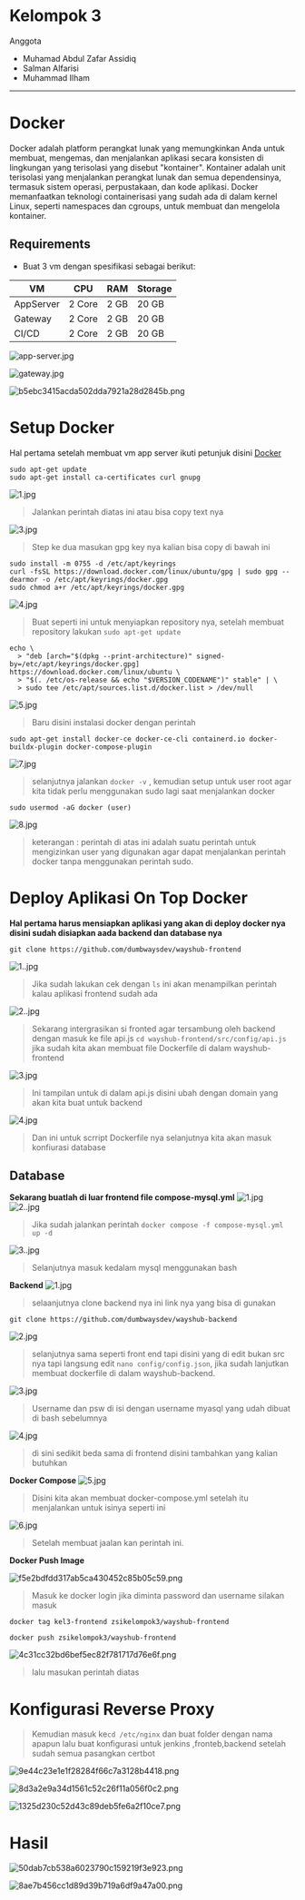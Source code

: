 # Kelompok 3
Anggota
- Muhamad Abdul Zafar Assidiq
- Salman Alfarisi
- Muhammad Ilham 
***

# Docker 
Docker adalah platform perangkat lunak yang memungkinkan Anda untuk membuat, mengemas, dan menjalankan aplikasi secara konsisten di lingkungan yang terisolasi yang disebut "kontainer". Kontainer adalah unit terisolasi yang menjalankan perangkat lunak dan semua dependensinya, termasuk sistem operasi, perpustakaan, dan kode aplikasi. Docker memanfaatkan teknologi containerisasi yang sudah ada di dalam kernel Linux, seperti namespaces dan cgroups, untuk membuat dan mengelola kontainer.

## Requirements
- Buat 3 vm dengan spesifikasi sebagai berikut: 

| VM       | CPU     | RAM     | Storage |
|----------|---------|---------|---------|
| AppServer      | 2 Core  | 2 GB    | 20 GB  |
| Gateway        | 2 Core  | 2 GB   | 20 GB  |
| CI/CD          | 2 Core  | 2 GB   | 20 GB  |




![app-server.jpg](/_resources/app-server.jpg)

![gateway.jpg](_resources/gateway.jpg)

![b5ebc3415acda502dda7921a28d2845b.png](_resources/b5ebc3415acda502dda7921a28d2845b.png)

# Setup Docker 
Hal pertama setelah membuat vm app server ikuti petunjuk disini [Docker](https://docs.docker.com/engine/install/ubuntu/)


```
sudo apt-get update
sudo apt-get install ca-certificates curl gnupg
```
![1.jpg](_resources/1-3.jpg)

> Jalankan perintah diatas ini atau bisa copy text nya 

![3.jpg](_resources/3-1.jpg)
> Step ke dua masukan gpg key nya kalian bisa copy di bawah ini

```
sudo install -m 0755 -d /etc/apt/keyrings
curl -fsSL https://download.docker.com/linux/ubuntu/gpg | sudo gpg --dearmor -o /etc/apt/keyrings/docker.gpg
sudo chmod a+r /etc/apt/keyrings/docker.gpg
```
![4.jpg](_resources/4.jpg)
> Buat seperti ini untuk menyiapkan repository nya, setelah membuat repository lakukan `sudo apt-get update`

```
echo \
  > "deb [arch="$(dpkg --print-architecture)" signed-by=/etc/apt/keyrings/docker.gpg] https://download.docker.com/linux/ubuntu \
  > "$(. /etc/os-release && echo "$VERSION_CODENAME")" stable" | \
  > sudo tee /etc/apt/sources.list.d/docker.list > /dev/null
```


![5.jpg](_resources/5.jpg)
> Baru disini instalasi docker dengan perintah 

```
sudo apt-get install docker-ce docker-ce-cli containerd.io docker-buildx-plugin docker-compose-plugin
```

![7.jpg](_resources/7.jpg)
> selanjutnya jalankan `docker -v` , kemudian setup untuk user root agar kita tidak perlu menggunakan sudo lagi saat menjalankan docker 

```
sudo usermod -aG docker (user)
```

![8.jpg](_resources/8.jpg)
> keterangan : perintah di atas ini adalah suatu perintah untuk mengizinkan user yang digunakan agar dapat menjalankan perintah docker tanpa menggunakan perintah sudo.

# Deploy Aplikasi On Top Docker

**Hal pertama harus mensiapkan aplikasi yang akan di deploy docker nya disini sudah disiapkan aada backend dan database nya**

```
git clone https://github.com/dumbwaysdev/wayshub-frontend
```
![1..jpg](_resources/1.jpg)
> Jika sudah lakukan cek dengan `ls` ini akan menampilkan perintah kalau aplikasi frontend sudah ada

![2..jpg](_resources/2.jpg)
> Sekarang intergrasikan si fronted agar tersambung oleh backend dengan masuk ke file api.js `cd wayshub-frontend/src/config/api.js` jika sudah kita akan membuat file Dockerfile di dalam wayshub-frontend

![3.jpg](_resources/3-2.jpg)
>Ini tampilan untuk di dalam api.js disini ubah dengan domain yang akan kita buat untuk backend

![4.jpg](_resources/4-1.jpg)
> Dan ini untuk scrript Dockerfile nya selanjutnya kita akan masuk konfiurasi database

## Database
**Sekarang buatlah di luar frontend file compose-mysql.yml**
![1.jpg](_resources/1-1.jpg)
![2..jpg](_resources/2-2.jpg)
> Jika sudah jalankan perintah `docker compose -f compose-mysql.yml up -d` 

![3..jpg](_resources/3-3.jpg)
> Selanjutnya masuk kedalam mysql menggunakan bash



**Backend**
![1.jpg](_resources/1-2.jpg)
> selaanjutnya clone backend nya ini link nya yang bisa di gunakan 

```
git clone https://github.com/dumbwaysdev/wayshub-backend
```



![2.jpg](_resources/2-1.jpg)
>selanjutnya sama seperti front end tapi disini yang di edit bukan src nya tapi langsung edit `nano config/config.json`, jika sudah lanjutkan membuat dockerfile di dalam wayshub-backend.

![3.jpg](_resources/3.jpg)
> Username dan psw di isi dengan username myasql yang udah dibuat di bash sebelumnya


![4.jpg](_resources/4-2.jpg)
> di sini sedikit beda sama di frontend disini tambahkan yang kalian butuhkan 

**Docker Compose** 
![5.jpg](_resources/5-1.jpg)
> Disini kita akan membuat docker-compose.yml setelah itu menjalankan untuk isinya seperti ini 

![6.jpg](_resources/6.jpg)
> Setelah membuat jaalan kan perintah ini.

**Docker Push Image**

![f5e2bdfdd317ab5ca430452c85b05c59.png](_resources/f5e2bdfdd317ab5ca430452c85b05c59.png)
>Masuk ke docker login jika diminta password dan username silakan masuk 

```
docker tag kel3-frontend zsikelompok3/wayshub-frontend
```


```
docker push zsikelompok3/wayshub-frontend
```

![4c31cc32bd6bef5ec82f781717d76e6f.png](_resources/4c31cc32bd6bef5ec82f781717d76e6f.png)
>lalu masukan perintah diatas 

# Konfigurasi Reverse Proxy
>Kemudian masuk ke`cd /etc/nginx` dan buat folder dengan nama apapun lalu buat konfigurasi untuk jenkins ,fronteb,backend setelah sudah semua pasangkan certbot 

![9e44c23e1e1f28284f66c7a3128b4418.png](_resources/9e44c23e1e1f28284f66c7a3128b4418.png)

![8d3a2e9a34d1561c52c26f11a056f0c2.png](_resources/8d3a2e9a34d1561c52c26f11a056f0c2.png)

![1325d230c52d43c89deb5fe6a2f10ce7.png](_resources/1325d230c52d43c89deb5fe6a2f10ce7.png)

# Hasil
![50dab7cb538a6023790c159219f3e923.png](_resources/50dab7cb538a6023790c159219f3e923.png)

![8ae7b456cc1d89d39b719a6df9a47a00.png](_resources/8ae7b456cc1d89d39b719a6df9a47a00.png)











